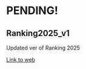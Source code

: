 # PENDING!
## Ranking2025_v1
Updated ver of Ranking 2025

[Link to web](https://ranking2025-v1.streamlit.app/)

